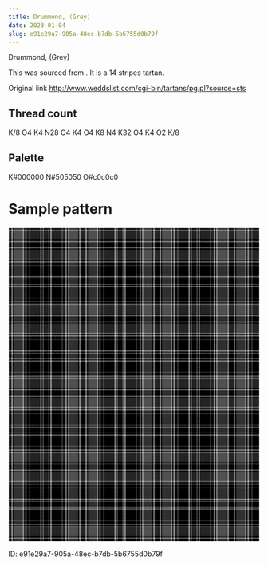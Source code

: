 ```yaml
---
title: Drummond, (Grey)
date: 2023-01-04
slug: e91e29a7-905a-48ec-b7db-5b6755d0b79f
---
```

Drummond, (Grey)

This was sourced from <no value>.  It is a 14 stripes tartan.

Original link http://www.weddslist.com/cgi-bin/tartans/pg.pl?source=sts

## Thread count
K/8 O4 K4 N28 O4 K4 O4 K8 N4 K32 O4 K4 O2 K/8

## Palette
K#000000 N#505050 O#c0c0c0

# Sample pattern

![Tartan detail](tartan.png "K/8 O4 K4 N28 O4 K4 O4 K8 N4 K32 O4 K4 O2 K/8 tartan")

ID: e91e29a7-905a-48ec-b7db-5b6755d0b79f
